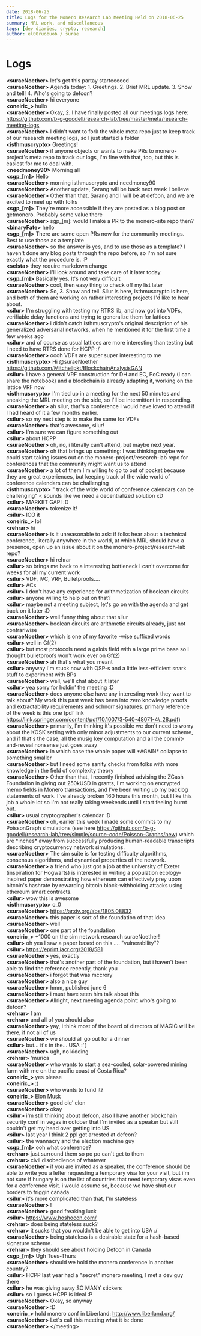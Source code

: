 ```yaml
---
date: 2018-06-25
title: Logs for the Monero Research Lab Meeting Held on 2018-06-25
summary: MRL work, and miscellaneous
tags: [dev diaries, crypto, research]
author: el00ruobuob / surae
---
```


# Logs  

**\<suraeNoether>** let's get this partay starteeeeed  
**\<suraeNoether>** Agenda today: 1. Greetings. 2. Brief MRL update. 3. Show and tell! 4. Who's going to defcon?  
**\<suraeNoether>** hi everyone  
**\<oneiric\_>** hullo  
**\<suraeNoether>** Okay, 2. I have finally posted all our meetings logs here: https://github.com/b-g-goodell/research-lab/tree/master/meta/research-meeting-logs  
**\<suraeNoether>** I didn't want to fork the whole meta repo just to keep track of our research meeting logs, so I just started a folder  
**\<isthmuscrypto>** Greetings!  
**\<suraeNoether>** if anyone objects or wants to make PRs to monero-project's meta repo to track our logs, I'm fine with that, too, but this is easiest for me to deal with.  
**\<needmoney90>** Morning all  
**\<sgp\_[m]>** Hello  
**\<suraeNoether>** morning isthmuscrypto  and needmoney90   
**\<suraeNoether>** Another update, Sarang will be back next week I believe  
**\<suraeNoether>** Other than that, Sarang and I will be at defcon, and we are excited to meet up with folks  
**\<sgp\_[m]>** They're more accessible if they are posted as a blog post on getmonero. Probably some value there  
**\<suraeNoether>** sgp\_[m]: would I make a PR to the monero-site repo then?  
**\<binaryFate>** hello  
**\<sgp\_[m]>** There are some open PRs now for the community meetings. Best to use those as a template  
**\<suraeNoether>** so the answer is yes, and to use those as a template? I haven't done any blog posts through the repo before, so I'm not sure exactly what the procedure is. :P  
**\<selsta>** they require markdown change  
**\<suraeNoether>** I'll look around and take care of it later today  
**\<sgp\_[m]>** Basically yes. It's not very difficult  
**\<suraeNoether>** cool, then easy thing to check off my list later  
**\<suraeNoether>** So, 3. Show and tell. Silur is here, isthmuscrypto is here, and both of them are working on rather interesting projects I'd like to hear about.  
**\<silur>** I'm struggling with testing my RTRS lib, and now got into VDFs, verifiable delay functions and trying to generalize them for lattices  
**\<suraeNoether>** i didn't catch isthmuscrypto's original description of his generalized adversarial networks, when he mentioned it for the first time a few weeks ago  
**\<silur>** and of course as usual lattices are more interesting than testing but I need to have RTRS done for HCPP :/  
**\<suraeNoether>** oooh VDFs are super super interesting to me  
**\<isthmuscrypto>** Hi @suraeNoether https://github.com/Mitchellpkt/BlockchainAnalysisGAN  
**\<silur>** I have a general VRF construction for DH and EC, PoC ready (I can share the notebook) and a blockchain is already adapting it, working on the lattice VRF now  
**\<isthmuscrypto>** I'm tied up in a meeting for the next 50 minutes and sneaking the MRL meeting on the side, so I'll be intermittent in responding.  
**\<suraeNoether>** ah silur, that's a conference I would have loved to attend if I had heard of it a few months earlier.  
**\<silur>** so my next step is to make the same for VDFs  
**\<suraeNoether>** that's awesome, silur!  
**\<silur>** I'm sure we can figure something out  
**\<silur>** about HCPP  
**\<suraeNoether>** oh, no, i literally can't attend, but maybe next year.   
**\<suraeNoether>** oh that brings up something: I was thinking maybe we could start taking issues out on the monero-project/research-lab repo for conferences that the community might want us to attend  
**\<suraeNoether>** a lot of them I'm willing to go to out of pocket because they are great experiences, but keeping track of the wide world of conference calendars can be challenging  
**\<isthmuscrypto>** " track of the wide world of conference calendars can be challenging" < sounds like we need a decentralized solution xD  
**\<silur>** MARKET GAP! :D  
**\<suraeNoether>** tokenize it!  
**\<silur>** ICO it  
**\<oneiric\_>** lol  
**\<rehrar>** hi  
**\<suraeNoether>** is it unreasonable to ask: if folks hear about a technical conference, literally anywhere in the world, at which MRL should have a presence, open up an issue about it on the monero-project/research-lab repo?  
**\<suraeNoether>** hi rehrar   
**\<silur>** so brings me back to a interesting bottleneck I can't overcome for weeks for all my current work  
**\<silur>** VDF, IVC, VRF, Bulletproofs....  
**\<silur>** ACs  
**\<silur>** I don't have any experience for arithmetization of boolean circuits  
**\<silur>** anyone willing to help out on that?  
**\<silur>** maybe not a meeting subject, let's go on with the agenda and get back on it later :D  
**\<suraeNoether>** well funny thing about that silur  
**\<suraeNoether>** boolean circuits are arithmetic circuits already, just not contrariwise  
**\<suraeNoether>** which is one of my favorite -wise suffixed words  
**\<silur>** well in Gf(2)  
**\<silur>** but most protocols need a galois field with a large prime base so I thought bulletproofs won't work ever on Gf(2)  
**\<suraeNoether>** ah that's what you meant  
**\<silur>** anyway I'm stuck now with QSP-s and a little less-efficient snark stuff to experiment with BPs  
**\<suraeNoether>** well, we'll chat about it later  
**\<silur>** yea sorry for holdin' the meeting :D  
**\<suraeNoether>** does anyone else have any interesting work they want to talk about? My work this past week has been into zero knowledge proofs and extractability requirements and schnorr signatures. primary reference of the week is this one (pdf link https://link.springer.com/content/pdf/10.1007/3-540-48071-4\_28.pdf)  
**\<suraeNoether>** primarily, I'm thinking it's possible we don't need to worry about the KOSK setting with only minor adjustments to our current scheme, and if that's the case, all the musig key computation and all the commit-and-reveal nonsense just goes away  
**\<suraeNoether>** in which case the whole paper will \*AGAIN\* collapse to something smaller  
**\<suraeNoether>** but I need some sanity checks from folks with more knowledge in the field of complexity theory  
**\<suraeNoether>** Other than that, I recently finished advising the ZCash Foundation in giving out 250kUSD in grants, I'm working on encrypted memo fields in Monero transactions, and I've been writing up my backlog statements of work. I've already broken 160 hours this month, but I like this job a whole lot so I'm not really taking weekends until I start feeling burnt out.  
**\<silur>** usual cryptographer's calendar :D  
**\<suraeNoether>** oh, earlier this week I made some commits to my PoissonGraph simulations (see here https://github.com/b-g-goodell/research-lab/tree/simple/source-code/Poisson-Graphs/new) which are \*inches\* away from successfully producing human-readable transcripts describing cryptocurrency network simulations.  
**\<suraeNoether>** The sim suite is for testing difficulty algorithms, consensus algorithms, and dynamical properties of the network.   
**\<suraeNoether>** a friend who just got a job at the university of Exeter (inspiration for Hogwarts) is interested in writing a population ecology-inspired paper demonstrating how ethereum can effectively prey upon bitcoin's hashrate by rewarding bitcoin block-withholding attacks using ethereum smart contracts.  
**\<silur>** wow this is awesome  
**\<isthmuscrypto>** o\_0  
**\<suraeNoether>** https://arxiv.org/abs/1805.08832  
**\<suraeNoether>** this paper is sort of the foundation of that idea  
**\<suraeNoether>** well  
**\<suraeNoether>** one part of the foundation  
**\<oneiric\_>** +1000 on the sim network research suraeNoether!  
**\<silur>** oh yea I saw a paper based on this .... "vulnerability"?  
**\<silur>** https://eprint.iacr.org/2018/581  
**\<suraeNoether>** yes, exactly  
**\<suraeNoether>** that's another part of the foundation, but i haven't been able to find the reference recently, thank you  
**\<suraeNoether>** i forgot that was mccrory  
**\<suraeNoether>** also a nice guy  
**\<suraeNoether>** hmm, published june 6  
**\<suraeNoether>** i must have seen him talk about this   
**\<suraeNoether>** Allright, next meeting agenda point: who's going to defcon?  
**\<rehrar>** I am  
**\<rehrar>** and all of you should also  
**\<suraeNoether>** yay, i think most of the board of directors of MAGIC will be there, if not all of us  
**\<suraeNoether>** we should all go out for a dinner  
**\<silur>** but... it's in the... USA :'(  
**\<suraeNoether>** ugh, no kidding  
**\<rehrar>** 'murica  
**\<suraeNoether>** who wants to start a sea-cooled, solar-powered mining farm with me on the pacific coast of Costa Rica?  
**\<oneiric\_>** yes please  
**\<oneiric\_>** :)  
**\<suraeNoether>** who wants to fund it?  
**\<oneiric\_>** Elon Musk  
**\<suraeNoether>** good ole' elon  
**\<suraeNoether>** okay  
**\<silur>** i'm still thinking about defcon, also I have another blockchain security conf in vegas in october that I'm invited as a speaker but still couldn't get my head over getting into US  
**\<silur>** last year I think 2 ppl got arrested at defcon?  
**\<silur>** the wannacry and the election machine guy  
**\<sgp\_[m]>** ooh what conference?  
**\<rehrar>** just surround them so po po can't get to them  
**\<rehrar>** civil disobedience of whatever  
**\<suraeNoether>** if you are invited as a speaker, the conference should be able to write you a letter requesting a temporary visa for your visit, but i'm not sure if hungary is on the list of countries that need temporary visas even for a conference visit. i would assume so, because we have shut our borders to friggin canada  
**\<silur>** it's more complicated than that, I'm stateless  
**\<suraeNoether>** !  
**\<suraeNoether>** good freaking luck  
**\<silur>** https://www.hoshocon.com/  
**\<rehrar>** does being stateless suck?  
**\<rehrar>** it sucks that you wouldn't be able to get into USA :/  
**\<suraeNoether>** being stateless is a desirable state for a hash-based signature scheme.  
**\<rehrar>** they should see about holding Defcon in Canada  
**\<sgp\_[m]>** Ugh Tues-Thurs  
**\<suraeNoether>** should we hold the monero conference in another country?  
**\<silur>** HCPP last year had a "secret" monero meeting, I met a dev guy there  
**\<silur>** he was giving away SO MANY stickers  
**\<silur>** so I guess HCPP is ideal :P  
**\<suraeNoether>** Okay, so anyway  
**\<suraeNoether>** :D  
**\<oneiric\_>** hold monero conf in Liberland: http://www.liberland.org/  
**\<suraeNoether>** Let's call this meeting what it is: done  
**\<suraeNoether>** \</meeting>
